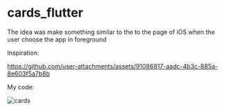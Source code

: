 # cards_flutter

The idea was make something similar to the to the page of iOS when the user choose the app in foreground

Inspiration:

https://github.com/user-attachments/assets/91086817-aadc-4b3c-885a-8e603f5a7b8b

My code:

![cards](https://github.com/user-attachments/assets/76569385-ac4d-41a3-996c-ad7d5cd73cc2)

